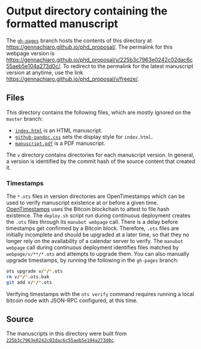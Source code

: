 # Output directory containing the formatted manuscript

The [`gh-pages`](https://github.com/gennachiaro/phd_proposal/tree/gh-pages) branch hosts the contents of this directory at https://gennachiaro.github.io/phd_proposal/.
The permalink for this webpage version is https://gennachiaro.github.io/phd_proposal/v/225b3c7963e0242c02dac6c55aeb5e104a273d0c/.
To redirect to the permalink for the latest manuscript version at anytime, use the link https://gennachiaro.github.io/phd_proposal/v/freeze/.

## Files

This directory contains the following files, which are mostly ignored on the `master` branch:

+ [`index.html`](index.html) is an HTML manuscript.
+ [`github-pandoc.css`](github-pandoc.css) sets the display style for `index.html`.
+ [`manuscript.pdf`](manuscript.pdf) is a PDF manuscript.

The `v` directory contains directories for each manuscript version.
In general, a version is identified by the commit hash of the source content that created it.

### Timestamps

The `*.ots` files in version directories are OpenTimestamps which can be used to verify manuscript existence at or before a given time.
[OpenTimestamps](https://opentimestamps.org/) uses the Bitcoin blockchain to attest to file hash existence.
The `deploy.sh` script run during continuous deployment creates the `.ots` files through its `manubot webpage` call.
There is a delay before timestamps get confirmed by a Bitcoin block.
Therefore, `.ots` files are initially incomplete and should be upgraded at a later time, so that they no longer rely on the availability of a calendar server to verify.
The `manubot webpage` call during continuous deployment identifies files matched by `webpage/v/**/*.ots` and attempts to upgrade them.
You can also manually upgrade timestamps, by running the following in the `gh-pages` branch:

```sh
ots upgrade v/*/*.ots
rm v/*/*.ots.bak
git add v/*/*.ots
```

Verifying timestamps with the `ots verify` command requires running a local bitcoin node with JSON-RPC configured, at this time.

## Source

The manuscripts in this directory were built from
[`225b3c7963e0242c02dac6c55aeb5e104a273d0c`](https://github.com/gennachiaro/phd_proposal/commit/225b3c7963e0242c02dac6c55aeb5e104a273d0c).
